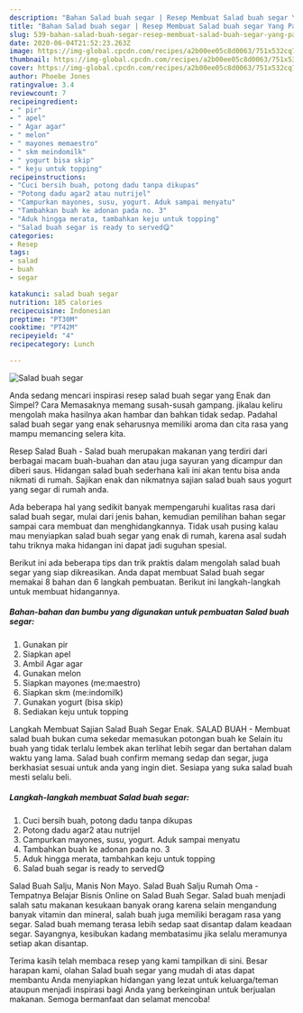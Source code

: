 ```yaml
---
description: "Bahan Salad buah segar | Resep Membuat Salad buah segar Yang Paling Enak"
title: "Bahan Salad buah segar | Resep Membuat Salad buah segar Yang Paling Enak"
slug: 539-bahan-salad-buah-segar-resep-membuat-salad-buah-segar-yang-paling-enak
date: 2020-06-04T21:52:23.263Z
image: https://img-global.cpcdn.com/recipes/a2b00ee05c8d0063/751x532cq70/salad-buah-segar-foto-resep-utama.jpg
thumbnail: https://img-global.cpcdn.com/recipes/a2b00ee05c8d0063/751x532cq70/salad-buah-segar-foto-resep-utama.jpg
cover: https://img-global.cpcdn.com/recipes/a2b00ee05c8d0063/751x532cq70/salad-buah-segar-foto-resep-utama.jpg
author: Phoebe Jones
ratingvalue: 3.4
reviewcount: 7
recipeingredient:
- " pir"
- " apel"
- " Agar agar"
- " melon"
- " mayones memaestro"
- " skm meindomilk"
- " yogurt bisa skip"
- " keju untuk topping"
recipeinstructions:
- "Cuci bersih buah, potong dadu tanpa dikupas"
- "Potong dadu agar2 atau nutrijel"
- "Campurkan mayones, susu, yogurt. Aduk sampai menyatu"
- "Tambahkan buah ke adonan pada no. 3"
- "Aduk hingga merata, tambahkan keju untuk topping"
- "Salad buah segar is ready to served😋"
categories:
- Resep
tags:
- salad
- buah
- segar

katakunci: salad buah segar 
nutrition: 185 calories
recipecuisine: Indonesian
preptime: "PT30M"
cooktime: "PT42M"
recipeyield: "4"
recipecategory: Lunch

---
```



![Salad buah segar](https://img-global.cpcdn.com/recipes/a2b00ee05c8d0063/751x532cq70/salad-buah-segar-foto-resep-utama.jpg)

Anda sedang mencari inspirasi resep salad buah segar yang Enak dan Simpel? Cara Memasaknya memang susah-susah gampang. jikalau keliru mengolah maka hasilnya akan hambar dan bahkan tidak sedap. Padahal salad buah segar yang enak seharusnya memiliki aroma dan cita rasa yang mampu memancing selera kita.

Resep Salad Buah - Salad buah merupakan makanan yang terdiri dari berbagai macam buah-buahan dan atau juga sayuran yang dicampur dan diberi saus. Hidangan salad buah sederhana kali ini akan tentu bisa anda nikmati di rumah. Sajikan enak dan nikmatnya sajian salad buah saus yogurt yang segar di rumah anda.

Ada beberapa hal yang sedikit banyak mempengaruhi kualitas rasa dari salad buah segar, mulai dari jenis bahan, kemudian pemilihan bahan segar sampai cara membuat dan menghidangkannya. Tidak usah pusing kalau mau menyiapkan salad buah segar yang enak di rumah, karena asal sudah tahu triknya maka hidangan ini dapat jadi suguhan spesial.


Berikut ini ada beberapa tips dan trik praktis dalam mengolah salad buah segar yang siap dikreasikan. Anda dapat membuat Salad buah segar memakai 8 bahan dan 6 langkah pembuatan. Berikut ini langkah-langkah untuk membuat hidangannya.

<!--inarticleads1-->

##### Bahan-bahan dan bumbu yang digunakan untuk pembuatan Salad buah segar:

1. Gunakan  pir
1. Siapkan  apel
1. Ambil  Agar agar
1. Gunakan  melon
1. Siapkan  mayones (me:maestro)
1. Siapkan  skm (me:indomilk)
1. Gunakan  yogurt (bisa skip)
1. Sediakan  keju untuk topping


Langkah Membuat Sajian Salad Buah Segar Enak. SALAD BUAH - Membuat salad buah bukan cuma sekedar memasukan potongan buah ke Selain itu buah yang tidak terlalu lembek akan terlihat lebih segar dan bertahan dalam waktu yang lama. Salad buah confirm memang sedap dan segar, juga berkhasiat sesuai untuk anda yang ingin diet. Sesiapa yang suka salad buah mesti selalu beli. 

<!--inarticleads2-->

##### Langkah-langkah membuat Salad buah segar:

1. Cuci bersih buah, potong dadu tanpa dikupas
1. Potong dadu agar2 atau nutrijel
1. Campurkan mayones, susu, yogurt. Aduk sampai menyatu
1. Tambahkan buah ke adonan pada no. 3
1. Aduk hingga merata, tambahkan keju untuk topping
1. Salad buah segar is ready to served😋


Salad Buah Salju, Manis Non Mayo. Salad Buah Salju Rumah Oma - Tempatnya Belajar Bisnis Online on Salad Buah Segar. Salad buah menjadi salah satu makanan kesukaan banyak orang karena selain mengandung banyak vitamin dan mineral, salah buah juga memiliki beragam rasa yang segar. Salad buah memang terasa lebih sedap saat disantap dalam keadaan segar. Sayangnya, kesibukan kadang membatasimu jika selalu meramunya setiap akan disantap. 

Terima kasih telah membaca resep yang kami tampilkan di sini. Besar harapan kami, olahan Salad buah segar yang mudah di atas dapat membantu Anda menyiapkan hidangan yang lezat untuk keluarga/teman ataupun menjadi inspirasi bagi Anda yang berkeinginan untuk berjualan makanan. Semoga bermanfaat dan selamat mencoba!
